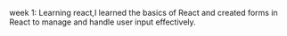 week 1: Learning react,I learned the basics of React and created forms in React to manage and handle user input effectively.
